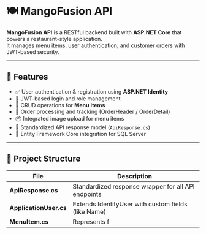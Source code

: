 # 🍽️ MangoFusion API

**MangoFusion API** is a RESTful backend built with **ASP.NET Core** that powers a restaurant-style application.  
It manages menu items, user authentication, and customer orders with JWT-based security.

---

## 🚀 Features

- ✅ User authentication & registration using **ASP.NET Identity**
- 🔐 JWT-based login and role management
- 🍔 CRUD operations for **Menu Items**
- 🛒 Order processing and tracking (OrderHeader / OrderDetail)
- 📦 Integrated image upload for menu items
- 📡 Standardized API response model (`ApiResponse.cs`)
- 🧠 Entity Framework Core integration for SQL Server

---

## 🧩 Project Structure

| File | Description |
|------|--------------|
| **ApiResponse.cs** | Standardized response wrapper for all API endpoints |
| **ApplicationUser.cs** | Extends IdentityUser with custom fields (like Name) |
| **MenuItem.cs** | Represents f
